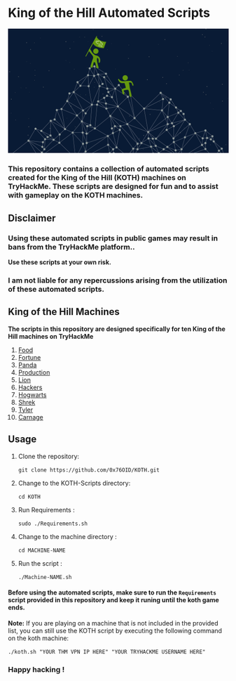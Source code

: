 # King of the Hill Automated Scripts

![banner](img/koth.png)

### This repository contains a collection of automated scripts created for the King of the Hill (KOTH) machines on TryHackMe. These scripts are designed for fun and to assist with gameplay on the KOTH machines.

## Disclaimer

### Using these automated scripts in public games may result in bans from the TryHackMe platform..

**Use these scripts at your own risk.**

### I am not liable for any repercussions arising from the utilization of these automated scripts.

## King of the Hill Machines

**The scripts in this repository are designed specifically for ten King of the Hill machines on TryHackMe**

1.  [Food](https://github.com/0x76OID/KOTH/tree/main/Food)
2.  [Fortune](https://github.com/0x76OID/KOTH/tree/main/Fortune)
3.  [Panda](https://github.com/0x76OID/KOTH/tree/main/Panda)
4.  [Production](https://github.com/0x76OID/KOTH/tree/main/Production)
5.  [Lion](https://github.com/0x76OID/KOTH/tree/main/Lion)
6.  [Hackers](https://github.com/0x76OID/KOTH/tree/main/Hackers)
7.  [Hogwarts](https://github.com/0x76OID/KOTH/tree/main/Hogwarts)
8.  [Shrek](https://github.com/0x76OID/KOTH/tree/main/Shrek)
9.  [Tyler](https://github.com/0x76OID/KOTH/tree/main/Tyler)
10. [Carnage](https://github.com/0x76OID/KOTH/tree/main/Carnage)

## Usage

1. Clone the repository:
    
       git clone https://github.com/0x76OID/KOTH.git

2. Change to the KOTH-Scripts directory:
       
       cd KOTH

3. Run Requirements :
    
       sudo ./Requirements.sh 

4. Change to the machine directory :
       
       cd MACHINE-NAME

5. Run the script :
 
       ./Machine-NAME.sh

   
#### Before using the automated scripts, make sure to run the `Requirements` script provided in this repository and keep it runing until the koth game ends. 

**Note:** If you are playing on a machine that is not included in the provided list, you can still use the KOTH script by executing the following command on the koth machine:

    ./koth.sh "YOUR THM VPN IP HERE" "YOUR TRYHACKME USERNAME HERE"


### Happy hacking !
